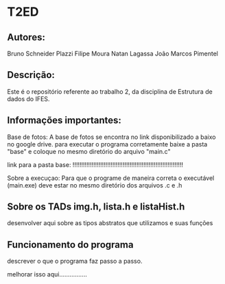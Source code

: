 # T2ED

## Autores:

Bruno Schneider Plazzi
Filipe Moura
Natan Lagassa
João Marcos Pimentel

## Descrição:

Este é o repositório referente ao trabalho 2, da disciplina de Estrutura de dados do IFES.

## Informações importantes:

Base de fotos: A base de fotos se encontra no link disponibilizado a baixo no google drive. para executar o programa corretamente
baixe a pasta "base" e coloque no mesmo diretório do arquivo "main.c"

link para a pasta base: !!!!!!!!!!!!!!!!!!!!!!!!!!!!!!!!!!!!!!!!!!!!!!!!!!!!!!!!!!!!!!!!

Sobre a execuçao: Para que o programe de maneira correta o executável (main.exe) deve estar no mesmo diretório dos arquivos .c e .h


## Sobre os TADs img.h, lista.h e listaHist.h

desenvolver aqui sobre as tipos abstratos que utilizamos e suas funções

## Funcionamento do programa

descrever o que o programa faz passo a passo.




melhorar isso aqui................